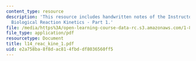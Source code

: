 ```yaml
---
content_type: resource
description: 'This resource includes handwritten notes of the Instructor on the topic:
  Biological Reaction Kinetics - Part 1.'
file: /media/https%3A/open-learning-course-data-rc.s3.amazonaws.com/1-85-water-and-wastewater-treatment-engineering-spring-2006/e2a758ba8f8dac814fbddf8036560ff5_l14_reac_kine_1.pdf
file_type: application/pdf
resourcetype: Document
title: l14_reac_kine_1.pdf
uid: e2a758ba-8f8d-ac81-4fbd-df8036560ff5
---
```

